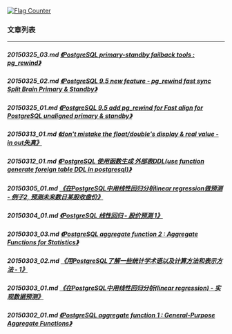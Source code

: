 <a rel="nofollow" href="http://info.flagcounter.com/h9V1"  ><img src="http://s03.flagcounter.com/count/h9V1/bg_FFFFFF/txt_000000/border_CCCCCC/columns_2/maxflags_12/viewers_0/labels_0/pageviews_0/flags_0/"  alt="Flag Counter"  border="0"  ></a>  
  
### 文章列表  
----  
##### 20150325_03.md   [《PostgreSQL primary-standby failback tools : pg_rewind》](20150325_03.md)  
##### 20150325_02.md   [《PostgreSQL 9.5 new feature - pg_rewind fast sync Split Brain Primary & Standby》](20150325_02.md)  
##### 20150325_01.md   [《PostgreSQL 9.5 add pg_rewind for Fast align for PostgreSQL unaligned primary & standby》](20150325_01.md)  
##### 20150313_01.md   [《don't mistake the float/double's display & real value - in out失真》](20150313_01.md)  
##### 20150312_01.md   [《PostgreSQL 使用函数生成 外部表DDL(use function generate foreign table DDL in postgresql)》](20150312_01.md)  
##### 20150305_01.md   [《在PostgreSQL中用线性回归分析linear regression做预测 - 例子2, 预测未来数日某股收盘价》](20150305_01.md)  
##### 20150304_01.md   [《PostgreSQL 线性回归 - 股价预测 1》](20150304_01.md)  
##### 20150303_03.md   [《PostgreSQL aggregate function 2 : Aggregate Functions for Statistics》](20150303_03.md)  
##### 20150303_02.md   [《用PostgreSQL了解一些统计学术语以及计算方法和表示方法 - 1》](20150303_02.md)  
##### 20150303_01.md   [《在PostgreSQL中用线性回归分析(linear regression) - 实现数据预测》](20150303_01.md)  
##### 20150302_01.md   [《PostgreSQL aggregate function 1 : General-Purpose Aggregate Functions》](20150302_01.md)  
